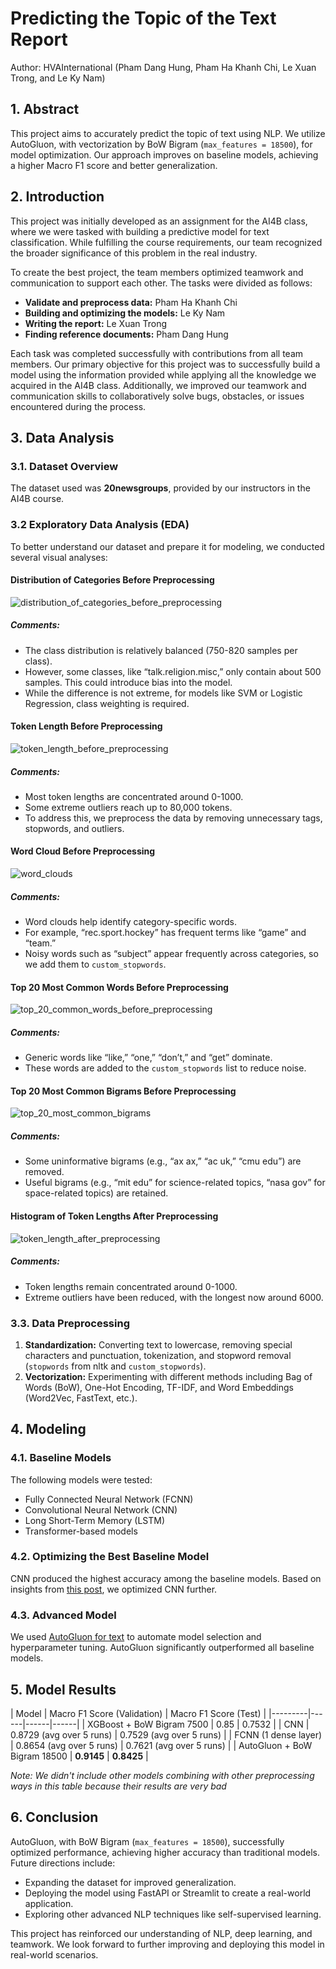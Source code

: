 # Predicting the Topic of the Text Report
Author: HVAInternational (Pham Dang Hung, Pham Ha Khanh Chi, Le Xuan Trong, and Le Ky Nam)

## 1. Abstract
This project aims to accurately predict the topic of text using NLP. We utilize AutoGluon, with vectorization by BoW Bigram (`max_features = 18500`), for model optimization. Our approach improves on baseline models, achieving a higher Macro F1 score and better generalization.

## 2. Introduction
This project was initially developed as an assignment for the AI4B class, where we were tasked with building a predictive model for text classification. While fulfilling the course requirements, our team recognized the broader significance of this problem in the real industry.

To create the best project, the team members optimized teamwork and communication to support each other. The tasks were divided as follows:
- **Validate and preprocess data:** Pham Ha Khanh Chi
- **Building and optimizing the models:** Le Ky Nam
- **Writing the report:** Le Xuan Trong
- **Finding reference documents:** Pham Dang Hung

Each task was completed successfully with contributions from all team members. Our primary objective for this project was to successfully build a model using the information provided while applying all the knowledge we acquired in the AI4B class. Additionally, we improved our teamwork and communication skills to collaboratively solve bugs, obstacles, or issues encountered during the process.

## 3. Data Analysis
### 3.1. Dataset Overview
The dataset used was **20newsgroups**, provided by our instructors in the AI4B course.

### 3.2 Exploratory Data Analysis (EDA)
To better understand our dataset and prepare it for modeling, we conducted several visual analyses:

#### Distribution of Categories Before Preprocessing
![distribution_of_categories_before_preprocessing](https://github.com/user-attachments/assets/9f2340d1-cca9-4cde-bd94-43a42d6784b8)

##### Comments:
- The class distribution is relatively balanced (750-820 samples per class).
- However, some classes, like “talk.religion.misc,” only contain about 500 samples. This could introduce bias into the model.
- While the difference is not extreme, for models like SVM or Logistic Regression, class weighting is required.

#### Token Length Before Preprocessing
![token_length_before_preprocessing](https://github.com/user-attachments/assets/074274ca-69bb-419e-9d7a-2cb33f5ffc48)

##### Comments:
- Most token lengths are concentrated around 0-1000.
- Some extreme outliers reach up to 80,000 tokens.
- To address this, we preprocess the data by removing unnecessary tags, stopwords, and outliers.

#### Word Cloud Before Preprocessing
![word_clouds](https://github.com/user-attachments/assets/060ce787-5244-413f-888c-8af925f76f67)

##### Comments:
- Word clouds help identify category-specific words.
- For example, “rec.sport.hockey” has frequent terms like “game” and “team.”
- Noisy words such as “subject” appear frequently across categories, so we add them to `custom_stopwords`.

#### Top 20 Most Common Words Before Preprocessing
![top_20_common_words_before_preprocessing](https://github.com/user-attachments/assets/4760f74f-1d18-4003-98d3-3cc7e3230ad0)

##### Comments:
- Generic words like “like,” “one,” “don’t,” and “get” dominate.
- These words are added to the `custom_stopwords` list to reduce noise.

#### Top 20 Most Common Bigrams Before Preprocessing
![top_20_most_common_bigrams](https://github.com/user-attachments/assets/f0800fab-0f4e-4a14-b3df-1dbfb6f38608)

##### Comments:
- Some uninformative bigrams (e.g., “ax ax,” “ac uk,” “cmu edu”) are removed.
- Useful bigrams (e.g., “mit edu” for science-related topics, “nasa gov” for space-related topics) are retained.

#### Histogram of Token Lengths After Preprocessing
![token_length_after_preprocessing](https://github.com/user-attachments/assets/b3a7bffb-e244-44e4-ac9b-7bc58152f53e)

##### Comments:
- Token lengths remain concentrated around 0-1000.
- Extreme outliers have been reduced, with the longest now around 6000.

### 3.3. Data Preprocessing
1. **Standardization:** Converting text to lowercase, removing special characters and punctuation, tokenization, and stopword removal (`stopwords` from nltk and `custom_stopwords`).
2. **Vectorization:** Experimenting with different methods including Bag of Words (BoW), One-Hot Encoding, TF-IDF, and Word Embeddings (Word2Vec, FastText, etc.).

## 4. Modeling
### 4.1. Baseline Models
The following models were tested:
- Fully Connected Neural Network (FCNN)
- Convolutional Neural Network (CNN)
- Long Short-Term Memory (LSTM)
- Transformer-based models

### 4.2. Optimizing the Best Baseline Model
CNN produced the highest accuracy among the baseline models. Based on insights from [this post](https://www.kaggle.com/code/cdeotte/how-to-choose-cnn-architecture-mnist), we optimized CNN further.

### 4.3. Advanced Model
We used [AutoGluon for text](https://auto.gluon.ai/stable/tutorials/multimodal/text_prediction/beginner_text.html) to automate model selection and hyperparameter tuning. AutoGluon significantly outperformed all baseline models.

## 5. Model Results

| Model | Macro F1 Score (Validation) | Macro F1 Score (Test) |
|---------|------|------|------|
| XGBoost + BoW Bigram 7500 | 0.85 | 0.7532 | 
| CNN | 0.8729 (avg over 5 runs) | 0.7529 (avg over 5 runs) | 
| FCNN (1 dense layer) | 0.8654 (avg over 5 runs) | 0.7621 (avg over 5 runs) | 
| AutoGluon + BoW Bigram 18500 | **0.9145** | **0.8425** | 

*Note: We didn't include other models combining with other preprocessing ways in this table because their results are very bad*
## 6. Conclusion
AutoGluon, with BoW Bigram (`max_features = 18500`), successfully optimized performance, achieving higher accuracy than traditional models. Future directions include:
- Expanding the dataset for improved generalization.
- Deploying the model using FastAPI or Streamlit to create a real-world application.
- Exploring other advanced NLP techniques like self-supervised learning.

This project has reinforced our understanding of NLP, deep learning, and teamwork. We look forward to further improving and deploying this model in real-world scenarios.

